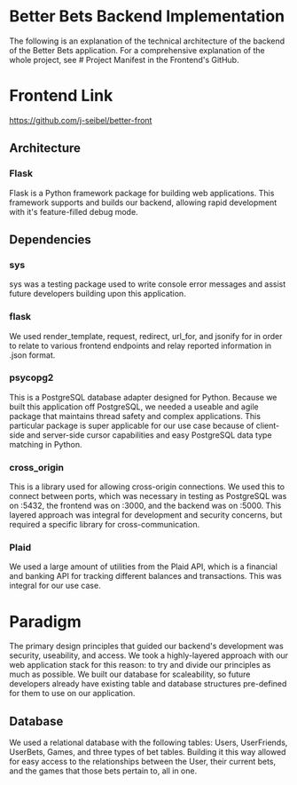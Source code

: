 # Better Bets Backend Implementation
The following is an explanation of the technical architecture of the backend of the Better Bets application. For a comprehensive explanation of the whole project, see # Project Manifest in the Frontend's GitHub.

# Frontend Link
https://github.com/j-seibel/better-front

## Architecture
### Flask
Flask is a Python framework package for building web applications. This framework supports and builds our backend, allowing rapid development with it's feature-filled debug mode.

## Dependencies
### sys
sys was a testing package used to write console error messages and assist future developers building upon this application.
### flask
We used render_template, request, redirect, url_for, and jsonify for in order to relate to various frontend endpoints and relay reported information in .json format. 
### psycopg2
This is a PostgreSQL database adapter designed for Python. Because we built this application off PostgreSQL, we needed a useable and agile package that maintains thread safety and complex applications. This particular package is super applicable for our use case because of client-side and server-side cursor capabilities and easy PostgreSQL data type matching in Python.
### cross_origin
This is a library used for allowing cross-origin connections. We used this to connect between ports, which was necessary in testing as PostgreSQL was on :5432, the frontend was on :3000, and the backend was on :5000. This layered approach was integral for development and security concerns, but required a specific library for cross-communication.
### Plaid
We used a large amount of utilities from the Plaid API, which is a financial and banking API for tracking different balances and transactions. This was integral for our use case.

# Paradigm
The primary design principles that guided our backend's development was security, useability, and access. We took a highly-layered approach with our web application stack for this reason: to try and divide our principles as much as possible. We built our database for scaleability, so future developers already have existing table and database structures pre-defined for them to use on our application. 
## Database
We used a relational database with the following tables: Users, UserFriends, UserBets, Games, and three types of bet tables. Building it this way allowed for easy access to the relationships between the User, their current bets, and the games that those bets pertain to, all in one. 
